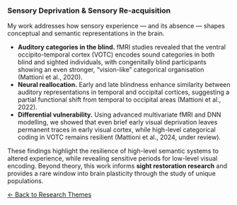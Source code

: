 ### Sensory Deprivation & Sensory Re-acquisition


My work addresses how sensory experience — and its absence — shapes conceptual and semantic representations in the brain.  

- **Auditory categories in the blind.** fMRI studies revealed that the ventral occipito-temporal cortex (VOTC) encodes sound categories in both blind and sighted individuals, with congenitally blind participants showing an even stronger, “vision-like” categorical organisation (Mattioni et al., 2020).  
- **Neural reallocation.** Early and late blindness enhance similarity between auditory representations in temporal and occipital cortices, suggesting a partial functional shift from temporal to occipital areas (Mattioni et al., 2022).  
- **Differential vulnerability.** Using advanced multivariate fMRI and DNN modelling, we showed that even brief early visual deprivation leaves permanent traces in early visual cortex, while high-level categorical coding in VOTC remains resilient (Mattioni et al., 2024, under review).  

These findings highlight the resilience of high-level semantic systems to altered experience, while revealing sensitive periods for low-level visual encoding. Beyond theory, this work informs **sight restoration research** and provides a rare window into brain plasticity through the study of unique populations.


[← Back to Research Themes](/projects/)

